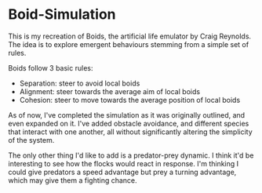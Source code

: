 # Boid-Simulation

This is my recreation of Boids, the artificial life emulator by Craig Reynolds. The idea is to explore emergent behaviours stemming from a simple set of rules. 

Boids follow 3 basic rules: 

- Separation: steer to avoid local boids
- Alignment: steer towards the average aim of local boids
- Cohesion: steer to move towards the average position of local boids

As of now, I've completed the simulation as it was originally outlined, and even expanded on it. I've added obstacle avoidance, and different species that interact with one another, all without significantly altering the simplicity of the system. 

The only other thing I'd like to add is a predator-prey dynamic. I think it'd be interesting to see how the flocks would react in response. I'm thinking I could give predators a speed advantage but prey a turning advantage, which may give them a fighting chance. 